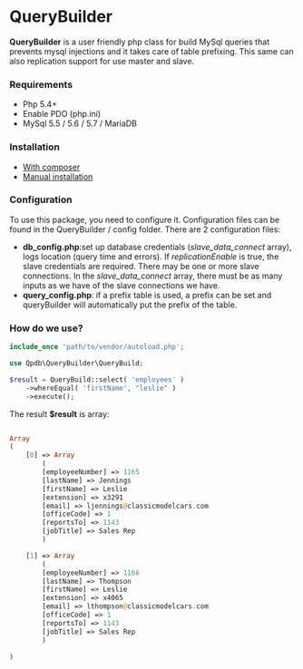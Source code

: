 # QueryBuilder

**QueryBuilder** is a user friendly php class for build MySql queries that prevents mysql injections and it takes care of table prefixing. This same can also replication support for use master and slave.

### Requirements
* Php 5.4+
* Enable PDO (php.ini)
* MySql 5.5 / 5.6 / 5.7 / MariaDB

### Installation
* [With composer](docs/installation/composer.md)
* [Manual installation](docs/installation/manual.md)

### Configuration
To use this package, you need to configure it. Configuration files can be found in the QueryBuilder / config folder. There are 2 configuration files:
- **db_config.php**:set up database credentials (*slave_data_connect* array), logs location (query time and errors). If *replicationEnable* is true, the slave credentials are required. There may be one or more slave connections. In the *slave_data_connect* array, there must be as many inputs as we have of the slave connections we have.
- **query_config.php**: if a prefix table is used, a prefix can be set and queryBuilder will automatically put the prefix of the table.

### How do we use?
```php
include_once 'path/to/vendor/autoload.php';

use Qpdb\QueryBuilder\QueryBuild;

$result = QueryBuild::select( 'employees' )
	->whereEqual( 'firstName', "leslie" )
	->execute();
```
The result **$result** is array:
```php

Array
(
	[0] => Array
	    (
		[employeeNumber] => 1165
		[lastName] => Jennings
		[firstName] => Leslie
		[extension] => x3291
		[email] => ljennings@classicmodelcars.com
		[officeCode] => 1
		[reportsTo] => 1143
		[jobTitle] => Sales Rep
	    )

	[1] => Array
	    (
		[employeeNumber] => 1166
		[lastName] => Thompson
		[firstName] => Leslie
		[extension] => x4065
		[email] => lthompson@classicmodelcars.com
		[officeCode] => 1
		[reportsTo] => 1143
		[jobTitle] => Sales Rep
	    )

)

```
